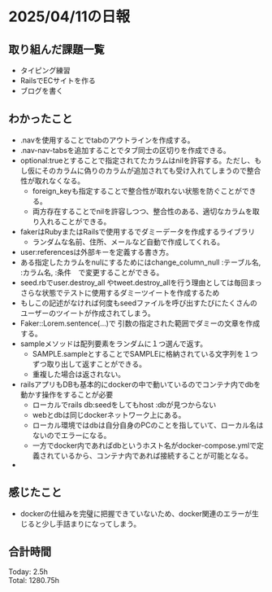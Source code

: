 # 2025/04/11の日報
## 取り組んだ課題一覧
* タイピング練習
*  RailsでECサイトを作る
*  ブログを書く
## わかったこと
* .navを使用することでtabのアウトラインを作成する。
* .nav-nav-tabsを追加することでタブ同士の区切りを作成できる。
* optional:trueとすることで指定されてたカラムはnilを許容する。ただし、もし仮にそのカラムに偽りのカラムが追加されても受け入れてしまうので整合性が取れなくなる。
  *  foreign_keyも指定することで整合性が取れない状態を防ぐことができる。
  *  両方存在することでnilを許容しつつ、整合性のある、適切なカラムを取り入れることができる。
* fakerはRubyまたはRailsで使用するでダミーデータを作成するライブラリ
  *  ランダムな名前、住所、メールなど自動で作成してくれる。
*  user:referencesは外部キーを定義する書き方。
*  ある指定したカラムをnulにするためにはchange_column_null :テーブル名, :カラム名, :条件　で変更することができる。
*  seed.rbでuser.destroy_all やtweet.destroy_allを行う理由としては毎回まっさらな状態でテストに使用するダミーツイートを作成するため
  *  もしこの記述がなければ何度もseedファイルを呼び出すたびにたくさんのユーザーのツイートが作成されてしまう。
* Faker::Lorem.sentence(...)で 引数の指定された範囲でダミーの文章を作成する。
* sampleメソッドは配列要素をランダムに１つ選んで返す。
  * SAMPLE.sampleとすることでSAMPLEに格納されている文字列を１つずつ取り出して返すことができる。
  * 重複した場合は返されない。
* railsアプリもDBも基本的にdockerの中で動いているのでコンテナ内でdbを動かす操作をすることが必要
  * ローカルでrails db:seedをしてもhost :dbが見つからない
  * webとdbは同じdockerネットワーク上にある。
  * ローカル環境ではdbは自分自身のPCのことを指していて、ローカル名はないのでエラーになる。
  * 一方でdocker内であればdbというホスト名がdocker-compose.ymlで定義されているから、コンテナ内であれば接続することが可能となる。
*                 
## 感じたこと
* dockerの仕組みを完璧に把握できていないため、docker関連のエラーが生じると少し手詰まりになってしまう。
##  合計時間 
Today: 2.5h<br>
Total: 1280.75h
